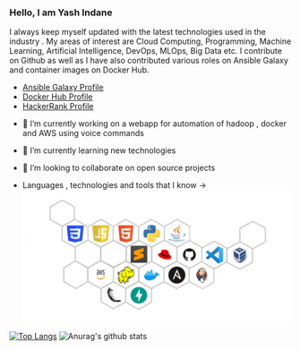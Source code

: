 ### Hello, I am Yash Indane
I always keep myself updated with the latest technologies used in the industry . My areas of interest are Cloud Computing, Programming, Machine Learning, Artificial Intelligence, DevOps, MLOps, Big Data etc. I contribute on Github as well as I have also contributed various roles on Ansible Galaxy and container images on Docker Hub.

- [Ansible Galaxy Profile](https://galaxy.ansible.com/my-content/namespaces)
- [Docker Hub Profile](https://hub.docker.com/repositories)
- [HackerRank Profile](https://www.hackerrank.com/yashindane46)

<!--
**YashIndane/YashIndane** is a ✨ _special_ ✨ repository because its `README.md` (this file) appears on your GitHub profile.-->

- 🔭 I’m currently working on a webapp for automation of hadoop , docker and AWS using voice commands
- 🌱 I’m currently learning new technologies
- 👯 I’m looking to collaborate on open source projects

- Languages , technologies and tools that I know ->
![](logos.png)



[![Top Langs](https://github-readme-stats.vercel.app/api/top-langs/?username=YashIndane&layout=compact&theme=dark)](https://github.com/anuraghazra/github-readme-stats)
![Anurag's github stats](https://github-readme-stats.vercel.app/api?username=YashIndane&show_icons=true&theme=dark&include_all_commits=true&hide=issues)
